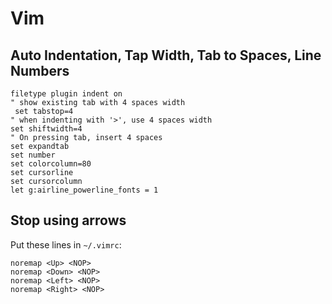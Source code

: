 # Vim

##  Auto Indentation, Tap Width, Tab to Spaces, Line Numbers

    filetype plugin indent on
    " show existing tab with 4 spaces width
     set tabstop=4
    " when indenting with '>', use 4 spaces width
    set shiftwidth=4
    " On pressing tab, insert 4 spaces
    set expandtab
    set number
    set colorcolumn=80                                                                                                                           
    set cursorline                                                                  
    set cursorcolumn                                                                
    let g:airline_powerline_fonts = 1 

## Stop using arrows

Put these lines in `~/.vimrc`:

    noremap <Up> <NOP>
    noremap <Down> <NOP>
    noremap <Left> <NOP>
    noremap <Right> <NOP>

